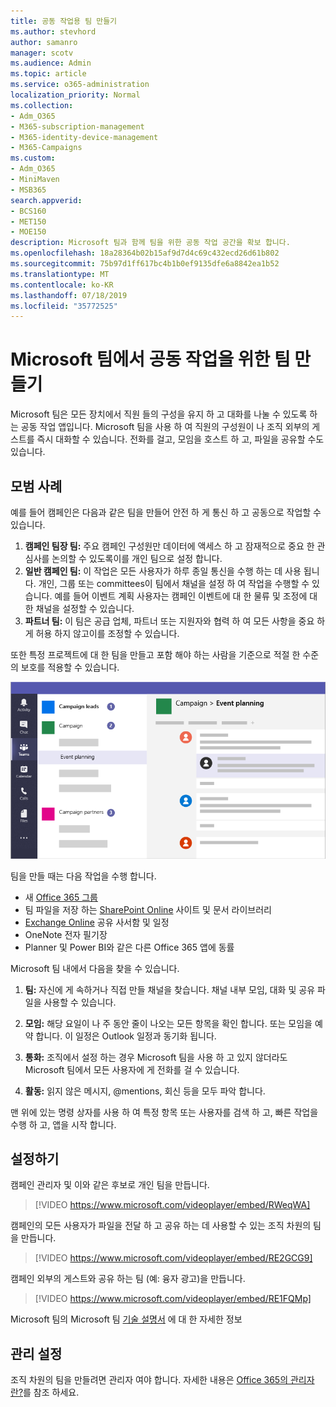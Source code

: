 ```yaml
---
title: 공동 작업용 팀 만들기
ms.author: stevhord
author: samanro
manager: scotv
ms.audience: Admin
ms.topic: article
ms.service: o365-administration
localization_priority: Normal
ms.collection:
- Adm_O365
- M365-subscription-management
- M365-identity-device-management
- M365-Campaigns
ms.custom:
- Adm_O365
- MiniMaven
- MSB365
search.appverid:
- BCS160
- MET150
- MOE150
description: Microsoft 팀과 함께 팀을 위한 공동 작업 공간을 확보 합니다.
ms.openlocfilehash: 18a28364b02b15af9d7d4c69c432ecd26d61b802
ms.sourcegitcommit: 75b97d1ff617bc4b1b0ef9135dfe6a8842ea1b52
ms.translationtype: MT
ms.contentlocale: ko-KR
ms.lasthandoff: 07/18/2019
ms.locfileid: "35772525"
---
```

# <a name="create-teams-for-collaboration-in-microsoft-teams"></a>Microsoft 팀에서 공동 작업을 위한 팀 만들기

Microsoft 팀은 모든 장치에서 직원 들의 구성을 유지 하 고 대화를 나눌 수 있도록 하는 공동 작업 앱입니다. Microsoft 팀을 사용 하 여 직원의 구성원이 나 조직 외부의 게스트를 즉시 대화할 수 있습니다. 전화를 걸고, 모임을 호스트 하 고, 파일을 공유할 수도 있습니다.

## <a name="best-practices"></a>모범 사례

예를 들어 캠페인은 다음과 같은 팀을 만들어 안전 하 게 통신 하 고 공동으로 작업할 수 있습니다.

1. **캠페인 팀장 팀:** 주요 캠페인 구성원만 데이터에 액세스 하 고 잠재적으로 중요 한 관심사를 논의할 수 있도록이를 개인 팀으로 설정 합니다.
2. **일반 캠페인 팀:** 이 작업은 모든 사용자가 하루 종일 통신을 수행 하는 데 사용 됩니다. 개인, 그룹 또는 committees이 팀에서 채널을 설정 하 여 작업을 수행할 수 있습니다. 예를 들어 이벤트 계획 사용자는 캠페인 이벤트에 대 한 물류 및 조정에 대 한 채널을 설정할 수 있습니다.
3. **파트너 팀:** 이 팀은 공급 업체, 파트너 또는 지원자와 협력 하 여 모든 사항을 중요 하 게 허용 하지 않고이를 조정할 수 있습니다.

또한 특정 프로젝트에 대 한 팀을 만들고 포함 해야 하는 사람을 기준으로 적절 한 수준의 보호를 적용할 수 있습니다. 

![보안 통신 및 공동 작업을 허용 하는 세 개의 개별 팀이 포함 된 Microsoft 팀 창 다이어그램](media/m365-democracy-teams-collab.png)

팀을 만들 때는 다음 작업을 수행 합니다.

- 새 [Office 365 그룹](https://docs.microsoft.com/en-us/MicrosoftTeams/office-365-groups)
- 팀 파일을 저장 하는 [SharePoint Online](https://docs.microsoft.com/en-us/MicrosoftTeams/sharepoint-onedrive-interact) 사이트 및 문서 라이브러리
- [Exchange Online](https://docs.microsoft.com/en-us/MicrosoftTeams/exchange-teams-interact) 공유 사서함 및 일정
- OneNote 전자 필기장
- Planner 및 Power BI와 같은 다른 Office 365 앱에 동률

Microsoft 팀 내에서 다음을 찾을 수 있습니다.
1. **팀:** 자신에 게 속하거나 직접 만들 채널을 찾습니다. 채널 내부 모임, 대화 및 공유 파일을 사용할 수 있습니다.

2. **모임:** 해당 요일이 나 주 동안 줄이 나오는 모든 항목을 확인 합니다. 또는 모임을 예약 합니다. 이 일정은 Outlook 일정과 동기화 됩니다.
 
3. **통화:** 조직에서 설정 하는 경우 Microsoft 팀을 사용 하 고 있지 않더라도 Microsoft 팀에서 모든 사용자에 게 전화를 걸 수 있습니다.

4. **활동:** 읽지 않은 메시지, @mentions, 회신 등을 모두 파악 합니다. 

맨 위에 있는 명령 상자를 사용 하 여 특정 항목 또는 사용자를 검색 하 고, 빠른 작업을 수행 하 고, 앱을 시작 합니다.


## <a name="set-it-up"></a>설정하기


캠페인 관리자 및 이와 같은 후보로 개인 팀을 만듭니다. 

> [!VIDEO https://www.microsoft.com/videoplayer/embed/RWeqWA]

캠페인의 모든 사용자가 파일을 전달 하 고 공유 하는 데 사용할 수 있는 조직 차원의 팀을 만듭니다.

> [!VIDEO https://www.microsoft.com/videoplayer/embed/RE2GCG9]

캠페인 외부의 게스트와 공유 하는 팀 (예: 융자 광고)을 만듭니다.

> [!VIDEO https://www.microsoft.com/videoplayer/embed/RE1FQMp]

Microsoft 팀의 Microsoft 팀 [기술 설명서](https://docs.microsoft.com/en-us/microsoftteams/microsoft-teams) 에 대 한 자세한 정보

## <a name="admin-settings"></a>관리 설정

조직 차원의 팀을 만들려면 관리자 여야 합니다. 자세한 내용은 [Office 365의 관리자 란?](https://support.office.com/en-us/article/what-is-an-admin-e123627e-4892-4461-b9aa-1b6d57a5cfa4?ui=en-US&rs=en-US&ad=US)를 참조 하세요.
  